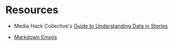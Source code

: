 # Resources

- Media Hack Collective's [Guide to Understanding Data in Stories](https://docs.google.com/document/d/1eULGF4WG3xSqRH4GoSjJnJ_zig21bPMxa3rHhvtjQRc/edit#heading=h.z9qoqqk58wtp)

- [Markdown Emojis](https://gist.github.com/rxaviers/7360908)

